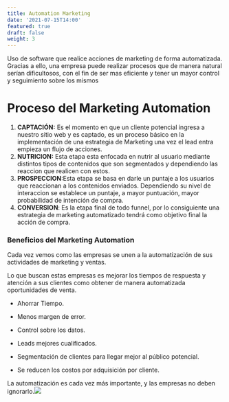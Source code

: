```yaml
---
title: Automation Marketing
date: '2021-07-15T14:00'
featured: true
draft: false
weight: 3
---
```

Uso de software que realice acciones de marketing de forma automatizada. Gracias a ello, una empresa puede realizar procesos que de manera natural serían dificultosos, con el fin de ser mas eficiente y tener un mayor control y seguimiento sobre los mismos

# Proceso del Marketing Automation

1.  **CAPTACIÓN:** Es el momento en que un cliente potencial ingresa a nuestro sitio web y es captado, es un proceso básico en la implementación de una estrategia de Marketing una vez el lead entra empieza un flujo de acciones.
2.  **NUTRICION:** Esta etapa esta enfocada en nutrir al usuario mediante distintos tipos de contenidos que son segmentados y dependiendo las reaccion que realicen con estos.
3.  **PROSPECCION**:Esta etapa se basa en darle un puntaje a los usuarios que reaccionan a los contenidos enviados. Dependiendo su nivel de interaccion se establece un puntaje, a mayor puntuación, mayor probabilidad de intención de compra.
4.  **CONVERSION**: Es la etapa final de todo funnel, por lo consiguiente una estrategia de marketing automatizado tendrá como objetivo final la acción de compra.

### **Beneficios del Marketing Automation**

Cada vez vemos como las empresas se unen a la automatización de sus actividades de marketing y ventas.

Lo que buscan estas empresas es mejorar los tiempos de respuesta y atención a sus clientes como obtener de manera automatizada oportunidades de venta.

*   Ahorrar Tiempo.

<!---->

*   Menos margen de error.

<!---->

*   Control sobre los datos.

<!---->

*   Leads mejores cualificados.

<!---->

*   Segmentación de clientes para llegar mejor al público potencial.

<!---->

*   Se reducen los costos por adquisición por cliente.

La automatización es cada vez más importante, y las empresas no deben ignorarlo.![](https://neilpatel.com/wp-content/uploads/2017/09/pasted-image-0-1099.png.webp)
